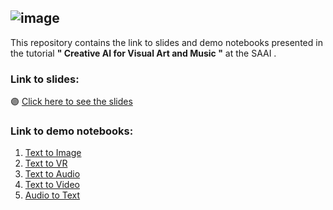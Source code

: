 ![image](https://github.com/user-attachments/assets/e401210e-f436-4552-9cd7-cb5b9b513fb0)
----------------------

This repository contains the link to slides and demo notebooks presented in the tutorial **" Creative AI for Visual Art and Music "** at the SAAI .

### Link to slides:
🟣 [Click here to see the slides ](url)

### Link to demo notebooks:
1. [Text to Image](https://colab.research.google.com/drive/1vAuc-PhZFhuS9byyiJHHCPWHkyt1ghj8?usp=sharing)
2. [Text to VR]()
3. [Text to Audio]()
4. [Text to Video]()
5. [Audio to Text]()


